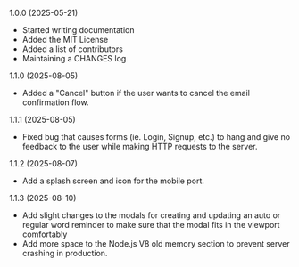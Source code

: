 1.0.0 (2025-05-21)

- Started writing documentation
- Added the MIT License
- Added a list of contributors
- Maintaining a CHANGES log

1.1.0 (2025-08-05)

- Added a "Cancel" button if the user wants to cancel the email confirmation flow.

1.1.1 (2025-08-05)

- Fixed bug that causes forms (ie. Login, Signup, etc.) to hang and give no feedback to the user while making HTTP requests to the server.

1.1.2 (2025-08-07)

- Add a splash screen and icon for the mobile port.

1.1.3 (2025-08-10)

- Add slight changes to the modals for creating and updating an auto or regular word reminder to make sure that the modal fits in the viewport comfortably
- Add more space to the Node.js V8 old memory section to prevent server crashing in production.